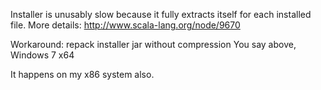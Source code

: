 Installer is unusably slow because it fully extracts itself for each installed file.
More details: http://www.scala-lang.org/node/9670

Workaround: repack installer jar without compression
You say above, Windows 7 x64

It happens on my x86 system also.
